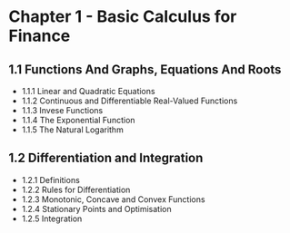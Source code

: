 # Chapter 1 - Basic Calculus for Finance


## 1.1    Functions And Graphs, Equations And Roots  
  - 1.1.1  Linear and Quadratic Equations  
  - 1.1.2  Continuous and Differentiable Real-Valued Functions  
  - 1.1.3  Invese Functions  
  - 1.1.4  The Exponential Function  
  - 1.1.5  The Natural Logarithm  

## 1.2 Differentiation and Integration  

- 1.2.1 Definitions
- 1.2.2 Rules for Differentiation
- 1.2.3 Monotonic, Concave and Convex Functions
- 1.2.4 Stationary Points and Optimisation
- 1.2.5 Integration